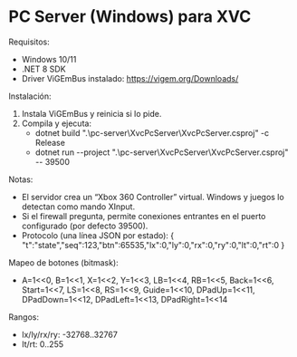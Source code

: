 # PC Server (Windows) para XVC

Requisitos:
- Windows 10/11
- .NET 8 SDK
- Driver ViGEmBus instalado: https://vigem.org/Downloads/

Instalación:
1) Instala ViGEmBus y reinicia si lo pide.
2) Compila y ejecuta:
   - dotnet build ".\pc-server\XvcPcServer\XvcPcServer.csproj" -c Release
   - dotnet run --project ".\pc-server\XvcPcServer\XvcPcServer.csproj" -- 39500

Notas:
- El servidor crea un “Xbox 360 Controller” virtual. Windows y juegos lo detectan como mando XInput.
- Si el firewall pregunta, permite conexiones entrantes en el puerto configurado (por defecto 39500).
- Protocolo (una línea JSON por estado):
  {
    "t":"state","seq":123,"btn":65535,"lx":0,"ly":0,"rx":0,"ry":0,"lt":0,"rt":0
  }

Mapeo de botones (bitmask):
- A=1<<0, B=1<<1, X=1<<2, Y=1<<3, LB=1<<4, RB=1<<5, Back=1<<6, Start=1<<7,
  LS=1<<8, RS=1<<9, Guide=1<<10, DPadUp=1<<11, DPadDown=1<<12, DPadLeft=1<<13, DPadRight=1<<14

Rangos:
- lx/ly/rx/ry: -32768..32767
- lt/rt: 0..255
